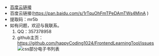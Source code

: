 - [百度云链接](https://pan.baidu.com/s/1rTquOhFmTPeDAmTWs4MinA )
- 百度云链接(https://pan.baidu.com/s/1rTquOhFmTPeDAmTWs4MinA )
- 提取码：mr5b
- 如有问题，欢迎与我联系。
  1. QQ：357378958
  2. github主页：https://github.com/happyCoding1024/FrontendLearningTool/issues
  ![css部分电子书列表](https://happycoding1024.github.io/FrontendLearningTool/img/CSS部分电子书列表.png)